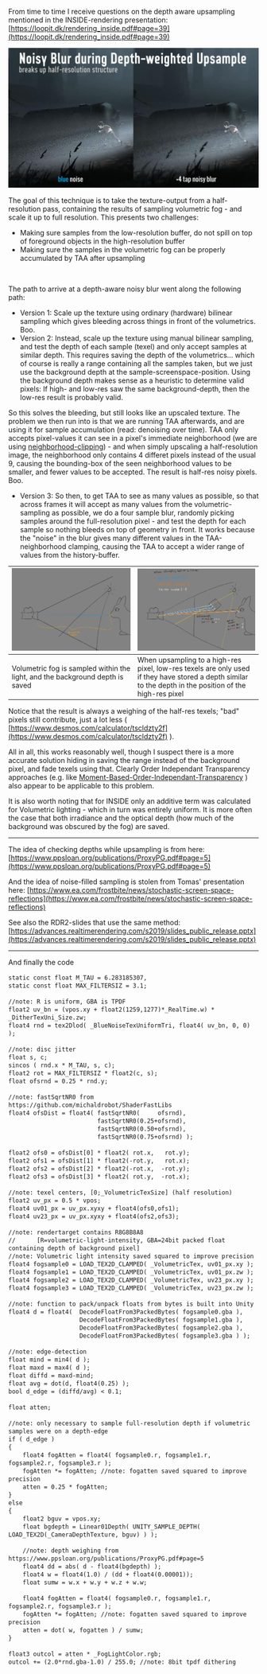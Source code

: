 From time to time I receive questions on the depth aware upsampling mentioned in the INSIDE-rendering presentation: [https://loopit.dk/rendering_inside.pdf#page=39](https://loopit.dk/rendering_inside.pdf#page=39)

![noisy blur](noisy_blur01.png)

The goal of this technique is to take the texture-output from a half-resolution pass, containing the results of sampling volumetric fog -  and scale it up to full resolution. This presents two challenges:
* Making sure samples from the low-resolution buffer, do not spill on top of foreground objects in the high-resolution buffer
* Making sure the samples in the volumetric fog can be properly accumulated by TAA after upsampling

<br>

The path to arrive at a depth-aware noisy blur went along the following path:

* Version 1: Scale up the texture using ordinary (hardware) bilinear sampling which gives bleeding across things in front of the volumetrics. Boo.
* Version 2: Instead, scale up the texture using manual bilinear sampling, and test the depth of each sample (texel) and only accept samples at similar depth. This requires saving the depth of the volumetrics... which of course is really a range containing all the samples taken, but we just use the background depth at the sample-screenspace-position. Using the background depth makes sense as a heuristic to determine valid pixels: If high- and low-res saw the same background-depth, then the low-res result is probably valid.

So this solves the bleeding, but still looks like an upscaled texture. The problem we then run into is that we are running TAA afterwards, and are using it for sample accumulation (read: denoising over time). TAA only accepts pixel-values it can see in a pixel's immediate neighborhood (we are using [neighborhood-clipping](https://github.com/playdeadgames/temporal)) - and when simply upscaling a half-resolution image, the neighborhood only contains 4 differet pixels instead of the usual 9, causing the bounding-box of the seen neighborhood values to be smaller, and fewer values to be accepted. The result is half-res noisy pixels. Boo.

* Version 3: So then, to get TAA to see as many values as possible, so that across frames it will accept as many values from the volumetric-sampling as possible, we do a four sample blur, randomly picking samples around the full-resolution pixel - and test the depth for each sample so nothing bleeds on top of geometry in front. It works because the "noise" in the blur gives many different values in the TAA-neighborhood clamping, causing the TAA to accept a wider range of values from the history-buffer.

| ![sample00](noisy_blur_sample00_1.png) | ![sample01](noisy_blur_sample01_1.png) |
|------|------|
| Volumetric fog is sampled within the light, and the background depth is saved | When upsampling to a high-res pixel, low-res texels are only used if they have stored a depth similar to the depth in the position of the high-res pixel | 

Notice that the result is always a weighing of the half-res texels; "bad" pixels still contribute, just a lot less ( [https://www.desmos.com/calculator/tscldzty2f](https://www.desmos.com/calculator/tscldzty2f) ).


All in all, this works reasonably well, though I suspect there is a more accurate solution hiding in saving the range instead of the background pixel, and fade texels using that. Clearly Order Independant Transparency approaches (e.g. like [Moment-Based-Order-Independant-Transparency](https://cg.ivd.kit.edu/english/mboit.php) ) also appear to be applicable to this problem.

It is also worth noting that for INSIDE only an additive term was calculated for Volumetric lighting - which in turn was entirely uniform. It is more often the case that both irradiance and the optical depth (how much of the background was obscured by the fog) are saved.

***

The idea of checking depths while upsampling is from here: [https://www.ppsloan.org/publications/ProxyPG.pdf#page=5](https://www.ppsloan.org/publications/ProxyPG.pdf#page=5)

And the idea of noise-filled sampling is stolen from Tomas' presentation here:
[https://www.ea.com/frostbite/news/stochastic-screen-space-reflections](https://www.ea.com/frostbite/news/stochastic-screen-space-reflections)

See also the RDR2-slides that use the same method:
[https://advances.realtimerendering.com/s2019/slides_public_release.pptx](https://advances.realtimerendering.com/s2019/slides_public_release.pptx)

***

And finally the code

```hlsl
static const float M_TAU = 6.283185307,
static const float MAX_FILTERSIZ = 3.1;

//note: R is uniform, GBA is TPDF
float2 uv_bn = (vpos.xy + float2(1259,1277)*_RealTime.w) * _DitherTexUni_Size.zw;
float4 rnd = tex2Dlod( _BlueNoiseTexUniformTri, float4( uv_bn, 0, 0) );

//note: disc jitter
float s, c;
sincos ( rnd.x * M_TAU, s, c);
float2 rot = MAX_FILTERSIZ * float2(c, s);
float ofsrnd = 0.25 * rnd.y;

//note: fastSqrtNR0 from https://github.com/michaldrobot/ShaderFastLibs
float4 ofsDist = float4( fastSqrtNR0(     ofsrnd),
                         fastSqrtNR0(0.25+ofsrnd),
                         fastSqrtNR0(0.50+ofsrnd),
                         fastSqrtNR0(0.75+ofsrnd) );

float2 ofs0 = ofsDist[0] * float2( rot.x,   rot.y);
float2 ofs1 = ofsDist[1] * float2(-rot.y,   rot.x);
float2 ofs2 = ofsDist[2] * float2(-rot.x,  -rot.y);
float2 ofs3 = ofsDist[3] * float2( rot.y,  -rot.x);

//note: texel centers, [0;_VolumetricTexSize] (half resolution)
float2 uv_px = 0.5 * vpos;
float4 uv01_px = uv_px.xyxy + float4(ofs0,ofs1);
float4 uv23_px = uv_px.xyxy + float4(ofs2,ofs3);

//note: rendertarget contains R8G8B8A8
//      [R=volumetric-light-intensity, GBA=24bit packed float containing depth of background pixel]
//note: Volumetric light intensity saved squared to improve precision
float4 fogsample0 = LOAD_TEX2D_CLAMPED( _VolumetricTex, uv01_px.xy );
float4 fogsample1 = LOAD_TEX2D_CLAMPED( _VolumetricTex, uv01_px.zw );
float4 fogsample2 = LOAD_TEX2D_CLAMPED( _VolumetricTex, uv23_px.xy );
float4 fogsample3 = LOAD_TEX2D_CLAMPED( _VolumetricTex, uv23_px.zw );

//note: function to pack/unpack floats from bytes is built into Unity
float4 d = float4(  DecodeFloatFrom3PackedBytes( fogsample0.gba ),
                    DecodeFloatFrom3PackedBytes( fogsample1.gba ),
                    DecodeFloatFrom3PackedBytes( fogsample2.gba ),
                    DecodeFloatFrom3PackedBytes( fogsample3.gba ) );

//note: edge-detection
float mind = min4( d );
float maxd = max4( d );
float diffd = maxd-mind;
float avg = dot(d, float4(0.25) );
bool d_edge = (diffd/avg) < 0.1;

float atten;

//note: only necessary to sample full-resolution depth if volumetric samples were on a depth-edge
if ( d_edge )
{
    float4 fogAtten = float4( fogsample0.r, fogsample1.r, fogsample2.r, fogsample3.r );
    fogAtten *= fogAtten; //note: fogatten saved squared to improve precision
    atten = 0.25 * fogAtten;
}
else
{
    float2 bguv = vpos.xy;
    float bgdepth = Linear01Depth( UNITY_SAMPLE_DEPTH( LOAD_TEX2D(_CameraDepthTexture, bguv) ) );

    //note: depth weighing from https://www.ppsloan.org/publications/ProxyPG.pdf#page=5
    float4 dd = abs( d - float4(bgdepth) );
    float4 w = float4(1.0) / (dd + float4(0.00001));
    float sumw = w.x + w.y + w.z + w.w;

    float4 fogAtten = float4( fogsample0.r, fogsample1.r, fogsample2.r, fogsample3.r );
    fogAtten *= fogAtten; //note: fogatten saved squared to improve precision
    atten = dot( w, fogatten ) / sumw;
}

float3 outcol = atten * _FogLightColor.rgb;
outcol += (2.0*rnd.gba-1.0) / 255.0; //note: 8bit tpdf dithering
```
